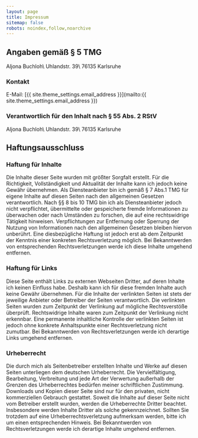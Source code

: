 ```yaml
---
layout: page
title: Impressum
sitemap: false
robots: noindex,follow,noarchive
---
```


## Angaben gemäß § 5 TMG

Aljona Buchloh\\
Uhlandstr. 39\\
76135 Karlsruhe

### Kontakt
E-Mail: [{{ site.theme_settings.email_address }}](mailto:{{ site.theme_settings.email_address }})

### Verantwortlich für den Inhalt nach § 55 Abs. 2 RStV

Aljona Buchloh\\
Uhlandstr. 39\\
76135 Karlsruhe

## Haftungsausschluss

### Haftung für Inhalte

Die Inhalte dieser Seite wurden mit größter Sorgfalt erstellt. Für die
Richtigkeit, Vollständigkeit und Aktualität der Inhalte kann ich jedoch keine
Gewähr übernehmen. Als Diensteanbieter bin ich gemäß § 7 Abs.1 TMG für eigene
Inhalte auf diesen Seiten nach den allgemeinen Gesetzen verantwortlich. Nach §§
8 bis 10 TMG bin ich als Diensteanbieter jedoch nicht verpflichtet,
übermittelte oder gespeicherte fremde Informationen zu überwachen oder nach
Umständen zu forschen, die auf eine rechtswidrige Tätigkeit hinweisen.
Verpflichtungen zur Entfernung oder Sperrung der Nutzung von Informationen nach
den allgemeinen Gesetzen bleiben hiervon unberührt. Eine diesbezügliche Haftung
ist jedoch erst ab dem Zeitpunkt der Kenntnis einer konkreten Rechtsverletzung
möglich. Bei Bekanntwerden von entsprechenden Rechtsverletzungen werde ich
diese Inhalte umgehend entfernen.

### Haftung für Links

Diese Seite enthält Links zu externen Webseiten Dritter, auf deren Inhalte ich
keinen Einfluss habe. Deshalb kann ich für diese fremden Inhalte auch keine
Gewähr übernehmen. Für die Inhalte der verlinkten Seiten ist stets der jeweilige
Anbieter oder Betreiber der Seiten verantwortlich. Die verlinkten Seiten wurden
zum Zeitpunkt der Verlinkung auf mögliche Rechtsverstöße überprüft.
Rechtswidrige Inhalte waren zum Zeitpunkt der Verlinkung nicht erkennbar. Eine
permanente inhaltliche Kontrolle der verlinkten Seiten ist jedoch ohne konkrete
Anhaltspunkte einer Rechtsverletzung nicht zumutbar. Bei Bekanntwerden von
Rechtsverletzungen werde ich derartige Links umgehend entfernen.

### Urheberrecht

Die durch mich als Seitenbetreiber erstellten Inhalte und Werke auf diesen Seiten
unterliegen dem deutschen Urheberrecht. Die Vervielfältigung, Bearbeitung,
Verbreitung und jede Art der Verwertung außerhalb der Grenzen des Urheberrechtes
bedürfen meiner schriftlichen Zustimmung.
Downloads und Kopien dieser Seite sind nur für den privaten, nicht kommerziellen
Gebrauch gestattet. Soweit die Inhalte auf dieser Seite nicht vom Betreiber
erstellt wurden, werden die Urheberrechte Dritter beachtet. Insbesondere werden
Inhalte Dritter als solche gekennzeichnet. Sollten Sie trotzdem auf eine
Urheberrechtsverletzung aufmerksam werden, bitte ich um einen entsprechenden
Hinweis. Bei Bekanntwerden von Rechtsverletzungen werde ich derartige Inhalte
umgehend entfernen.
